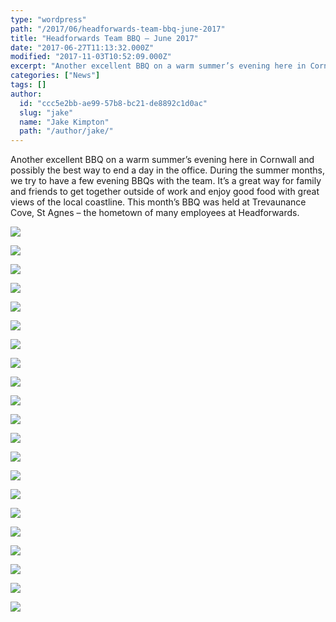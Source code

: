 ```yaml
---
type: "wordpress"
path: "/2017/06/headforwards-team-bbq-june-2017"
title: "Headforwards Team BBQ – June 2017"
date: "2017-06-27T11:13:32.000Z"
modified: "2017-11-03T10:52:09.000Z"
excerpt: "Another excellent BBQ on a warm summer’s evening here in Cornwall and possibly the best way to end a day in the office. During the summer months, we try to have a few evening BBQs with the team. It’s a great way for family and friends to get together outside of work and enjoy good food …"
categories: ["News"]
tags: []
author:
  id: "ccc5e2bb-ae99-57b8-bc21-de8892c1d0ac"
  slug: "jake"
  name: "Jake Kimpton"
  path: "/author/jake/"
---
```

Another excellent BBQ on a warm summer’s evening here in Cornwall and possibly the best way to end a day in the office. During the summer months, we try to have a few evening BBQs with the team. It’s a great way for family and friends to get together outside of work and enjoy good food with great views of the local coastline. This month’s BBQ was held at Trevaunance Cove, St Agnes – the hometown of many employees at Headforwards.

![](https://www.headforwards.com/wp-content/uploads/2017/06/IMG_2572-300x225.jpg)

![](https://www.headforwards.com/wp-content/uploads/2017/06/IMG_2560-1-300x225.jpg)

![](https://www.headforwards.com/wp-content/uploads/2017/06/IMG_2566-300x225.jpg)

![](https://www.headforwards.com/wp-content/uploads/2017/06/DSCF9100-web-2048-300x225.jpg)

![](https://www.headforwards.com/wp-content/uploads/2017/06/DSCF9101-web-2048-300x225.jpg)

![](https://www.headforwards.com/wp-content/uploads/2017/06/DSCF9102-web-2048-300x225.jpg)

![](https://www.headforwards.com/wp-content/uploads/2017/06/DSCF9105-web-2048-300x225.jpg)

![](https://www.headforwards.com/wp-content/uploads/2017/06/DSCF9106-web-2048-300x225.jpg)

![](https://www.headforwards.com/wp-content/uploads/2017/06/DSCF9108-web-2048-300x225.jpg)

![](https://www.headforwards.com/wp-content/uploads/2017/06/DSCF9110-web-2048-300x225.jpg)

![](https://www.headforwards.com/wp-content/uploads/2017/06/DSCF9111-web-2048-300x225.jpg)

![](https://www.headforwards.com/wp-content/uploads/2017/06/DSCF9113-web-2048-300x225.jpg)

![](https://www.headforwards.com/wp-content/uploads/2017/06/DSCF9116-web-2048-300x186.jpg)

![](https://www.headforwards.com/wp-content/uploads/2017/06/DSCF9120-web-2048-300x225.jpg)

![](https://www.headforwards.com/wp-content/uploads/2017/06/DSCF9123-web-2048-300x225.jpg)

![](https://www.headforwards.com/wp-content/uploads/2017/06/DSCF9124-web-2048-300x225.jpg)

![](https://www.headforwards.com/wp-content/uploads/2017/06/DSCF9125-web-2048-300x225.jpg)

![](https://www.headforwards.com/wp-content/uploads/2017/06/DSCF9127-web-2048-300x225.jpg)

![](https://www.headforwards.com/wp-content/uploads/2017/06/DSCF9129-web-2048-300x225.jpg)

![](https://www.headforwards.com/wp-content/uploads/2017/06/DSCF9134-web-2048-300x225.jpg)

![](https://www.headforwards.com/wp-content/uploads/2017/06/DSCF9135-web-2048-300x225.jpg)